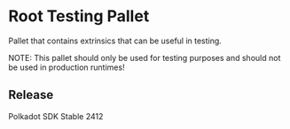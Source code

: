# Root Testing Pallet

Pallet that contains extrinsics that can be useful in testing.

NOTE: This pallet should only be used for testing purposes and should not be used in production runtimes!


## Release

Polkadot SDK Stable 2412
